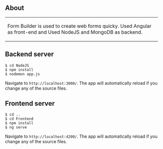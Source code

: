 ## About

<table>
<tr>
<td>
  
Form Builder is used to create web forms quicky. Used Angular as front-end and Used NodeJS and MongoDB as backend. 

</td>
</tr>
</table>

## Backend server
```console
$ cd NodeJS
$ npm install
$ nodemon app.js
```
Navigate to `http://localhost:3000/`. The app will automatically reload if you change any of the source files.

## Frontend server
```console
$ cd ..
$ cd Frontend
$ npm install
$ ng serve
```
 Navigate to `http://localhost:4200/`. The app will automatically reload if you change any of the source files.



